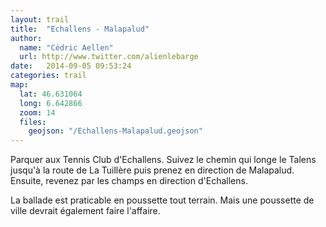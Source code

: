```yaml
---
layout: trail
title:  "Echallens - Malapalud"
author:
  name: "Cédric Aellen"
  url: http://www.twitter.com/alienlebarge
date:   2014-09-05 09:53:24
categories: trail
map:
  lat: 46.631064
  long: 6.642866
  zoom: 14
  files:
    geojson: "/Echallens-Malapalud.geojson"
---
```


Parquer aux Tennis Club d'Echallens. Suivez le chemin qui longe le Talens jusqu'à la route de La Tuillère puis prenez en direction de Malapalud. Ensuite, revenez par les champs en direction d'Echallens.

La ballade est praticable en poussette tout terrain. Mais une poussette de ville devrait également faire l'affaire.
